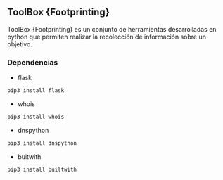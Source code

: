 ## ToolBox {Footprinting}
ToolBox {Footprinting} es un conjunto de herramientas desarrolladas en python que permiten realizar la recolección de información sobre un objetivo. 

### Dependencias

* flask
```sh
pip3 install flask
```
* whois
```sh
pip3 install whois
```

* dnspython
```sh
pip3 install dnspython
```

* buitwith
```sh
pip3 install builtwith
```

